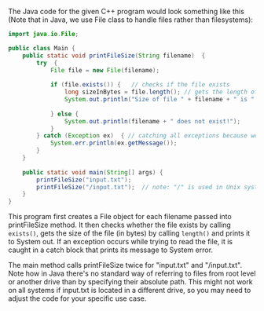The Java code for the given C++ program would look something like this (Note that in Java, we use File class to handle files rather than filesystems):

```java
import java.io.File;

public class Main {
    public static void printFileSize(String filename)  {
        try  {
            File file = new File(filename);
            
            if (file.exists()) {   // checks if the file exists
                long sizeInBytes = file.length(); // gets the length of the file in bytes
                System.out.println("Size of file " + filename + " is " + sizeInBytes + " bytes.");
                
            } else {
                System.out.println(filename + " does not exist!");
            }
        } catch (Exception ex)  { // catching all exceptions because we are uncertain about the exact type of exception that might be thrown
            System.err.println(ex.getMessage());
        }
    }
    
    public static void main(String[] args) {
        printFileSize("input.txt");
        printFileSize("/input.txt");  // note: "/" is used in Unix systems to denote the root of the file system, but it's not standard across all platforms and this might fail on Windows if input.txt resides in a different drive.
    }
}
```
This program first creates a File object for each filename passed into printFileSize method. It then checks whether the file exists by calling `exists()`, gets the size of the file (in bytes) by calling `length()` and prints it to System out. If an exception occurs while trying to read the file, it is caught in a catch block that prints its message to System error.

The main method calls printFileSize twice for "input.txt" and "/input.txt". Note how in Java there's no standard way of referring to files from root level or another drive than by specifying their absolute path. This might not work on all systems if input.txt is located in a different drive, so you may need to adjust the code for your specific use case.

